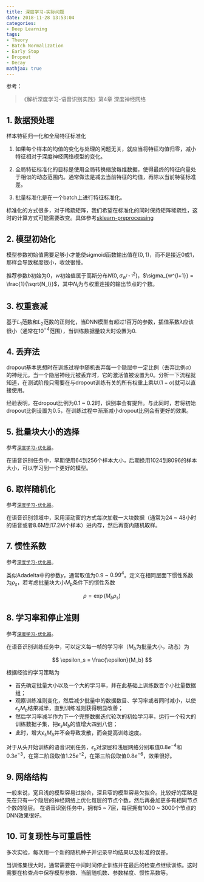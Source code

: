```yaml
---
title: 深度学习-实际问题
date: 2018-11-28 13:53:04
categories:
- Deep Learning
tags:
- Theory
- Batch Normalization
- Early Stop
- Dropout
- Decay
mathjax: true
---
```


参考：

>《解析深度学习-语音识别实践》第4章 深度神经网络

## 1. 数据预处理

样本特征归一化和全局特征标准化

1. 如果每个样本的均值的变化与处理的问题无关，就应当将特征均值归零，减小特征相对于深度神经网络模型的变化。

2. 全局特征标准化的目标是使用全局转换缩放每维数据，使得最终的特征向量处于相似的动态范围内。通常做法是减去当前特征的均值，再除以当前特征标准差。

3. 批量标准化是在一个batch上进行特征标准化。

标准化的方式很多，对于稀疏矩阵，我们希望在标准化的同时保持矩阵稀疏性，这时的计算方式可能需要改变。具体参考[sklearn-preprocessing](http://sklearn.apachecn.org/cn/0.19.0/modules/preprocessing.html#preprocessing)

<!-- more -->

## 2. 模型初始化

模型参数初始值需要足够小才能使sigmoid函数输出值在$(0,1)$，而不是接近0或1，那样会导致梯度很小，收敛很慢。

推荐参数$b$初始为0，$w$初始值属于高斯分布$N(0, \sigma^2_{w^{l+1}})$，$\sigma_{w^{l+1}} = \frac{1}{\sqrt{N_l}}$，其中$N_l$为与权重连接的输出节点的个数。

## 3. 权重衰减

基于$L_1$范数和$L_2$范数的正则化，当DNN模型有超过1百万的参数，插值系数$\lambda$应该很小（通常在$10^{-4}$范围），当训练数据量较大时设置为0.

## 4. 丢弃法

dropout基本思想时在训练过程中随机丢弃每一个隐层中一定比例（丢弃比例$\alpha$）的神经元。当一个隐层神经元被丢弃时，它的激活值被设置为0。分析一下流程就知道，在测试阶段只需要在与dropout训练有关的所有权重上乘以$(1-\alpha)$就可以直接使用。

经验表明，在dropout比例为0.1 ~ 0.2时，识别率会有提升。与此同时，若将初始dropout比例设置为0.5，在训练过程中渐渐减小dropout比例会有更好的效果。

## 5. 批量块大小的选择

参考[`深度学习-优化器`](http://zhoutao822.coding.me/2018/11/26/%E6%B7%B1%E5%BA%A6%E5%AD%A6%E4%B9%A0-%E4%BC%98%E5%8C%96%E5%99%A8/)。

在语音识别任务中，早期使用64到256个样本大小，后期换用1024到8096的样本大小，可以学习到一个更好的模型。

## 6. 取样随机化

参考[`深度学习-优化器`](http://zhoutao822.coding.me/2018/11/26/%E6%B7%B1%E5%BA%A6%E5%AD%A6%E4%B9%A0-%E4%BC%98%E5%8C%96%E5%99%A8/)。

在语音识别领域中，采用滚动窗的方式每次加载一大块数据（通常为24 ~ 48小时的语音或者8.6M到17.2M个样本）进内存，然后再窗内随机取样。

## 7. 惯性系数

参考[`深度学习-优化器`](http://zhoutao822.coding.me/2018/11/26/%E6%B7%B1%E5%BA%A6%E5%AD%A6%E4%B9%A0-%E4%BC%98%E5%8C%96%E5%99%A8/)。

类似Adadelta中的参数$\gamma$，通常取值为$0.9$ ~ $0.99^4$。定义在相同层面下惯性系数为$\rho_s$，若考虑批量块大小$M_b$条件下的惯性系数

$$
\rho = \exp(M_b\rho_s)
$$

## 8. 学习率和停止准则

参考[`深度学习-优化器`](http://zhoutao822.coding.me/2018/11/26/%E6%B7%B1%E5%BA%A6%E5%AD%A6%E4%B9%A0-%E4%BC%98%E5%8C%96%E5%99%A8/)。

在语音识别训练任务中，可以定义每一帧的学习率（$M_b$为批量大小，动态）为

$$
\epsilon_s = \frac{\epsilon}{M_b}
$$

根据经验的学习策略为

* 首先确定批量大小以及一个大的学习率，并在此基础上训练数百个小批量数据组；
* 观察训练准则变化，然后减少批量中的数据数目、学习率或者同时减小，以使$\epsilon_sM_b$结果减半，直到训练准则获得明显改善；
* 然后学习率减半作为下一个完整数据迭代轮次的初始学习率，运行一个较大的训练数据子集，把$\epsilon_sM_b$的值增大四到八倍；
* 此时，增大$\epsilon_sM_b$并不会导致发散，而会提高训练速度。

对于从头开始训练的语音识别任务，$\epsilon_s$对深层和浅层网络分别取值$0.8e^{-4}$和$0.3e^{-3}$，在第二阶段取值$1.25e^{-2}$，在第三阶段取值$0.8e^{-6}$，效果很好。

## 9. 网络结构

一般来说，宽且浅的模型容易过拟合，深且窄的模型容易欠拟合。比较好的策略是先在只有一个隐层的神经网络上优化每层的节点个数，然后再叠加更多有相同节点个数的隐层。
在语音识别任务中，拥有5 ~ 7层，每层拥有1000 ~ 3000个节点的DNN效果很好。

## 10. 可复现性与可重启性

多次实验，每次用一个新的随机种子并记录平均结果以及标准的误差。

当训练集很大时，通常需要在中间时间停止训练并在最后的检查点继续训练。这时需要在检查点中保存模型参数、当前随机数、参数梯度、惯性系数等。

